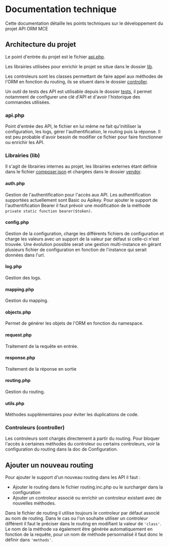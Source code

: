 # Documentation technique

Cette documentation détaille les points techniques sur le développement du projet API ORM MCE

## Architecture du projet

Le point d'entrée du projet est le fichier [api.php](../src/api.php).

Les librairies utilisées pour enrichir le projet se situe dans le dossier [lib](../src/lib/).

Les controleurs sont les classes permettant de faire appel aux méthodes de l'ORM en fonction du routing, ils se situent dans le dossier [controller](../src/controller/).

Un outil de tests des API est utilisable depuis le dossier [tests](../src/tests/), il permet notamment de configurer une clé d'API et d'avoir l'historique des commandes utilisées.

### api.php

Point d'entrée des API, le fichier en lui même ne fait qu'initiliser la configuration, les logs, gérer l'authentification, le routing puis la réponse. Il est peu probable d'avoir besoin de modifier ce fichier pour faire fonctionner ou enrichir les API.

### Librairies (lib)

Il s'agit de librairies internes au projet, les librairies externes étant définie dans le fichier [composer.json](../src/composer.json) et chargées dans le dossier [vendor](../src/vendor/).

#### auth.php

Gestion de l'authentification pour l'accès aux API. Les authentification supportées actuellement sont Basic ou Apikey. Pour ajouter le support de l'authentification Bearer il faut prévoir une modification de la méthode `private static function bearer($token)`.

#### config.php

Gestion de la configuration, charge les différents fichiers de configuration et charge les valeurs avec un support de la valeur par défaut si celle-ci n'est trouvée. Une évolution possible serait une gestion multi-instance en gérant plusieurs fichier de configuration en fonction de l'instance qui serait données dans l'url.

#### log.php

Gestion des logs.

#### mapping.php

Gestion du mapping.

#### objects.php

Permet de générer les objets de l'ORM en fonction du namespace.

#### request.php

Traitement de la requête en entrée.

#### response.php

Traitement de la réponse en sortie

#### routing.php

Gestion du routing.

#### utils.php

Méthodes supplémentaires pour éviter les duplications de code.

### Controleurs (controller)

Les controleurs sont chargés directement à partir du routing. Pour bloquer l'accès à certaines méthodes du controleur ou certains controleurs, voir la configuration du routing dans la doc de Configuration.

## Ajouter un nouveau routing

Pour ajouter le support d'un nouveau routing dans les API il faut : 
* Ajouter le routing dans le fichier routing.inc.php ou le surcharger dans la configuration
* Ajouter un controleur associé ou enrichir un controleur existant avec de nouvelles méthodes.

Dans le fichier de routing il utilise toujours le controleur par défaut associé au nom de routing. Dans le cas ou l'on souhaite utiliser un controleur différent il faut le préciser dans le routing en modifiant la valeur de `'class'`. Le nom de la méthode va également être générée automatiquement en fonction de la requête, pour un nom de méthode personnalisé il faut donc le définir dans `'methods'`.